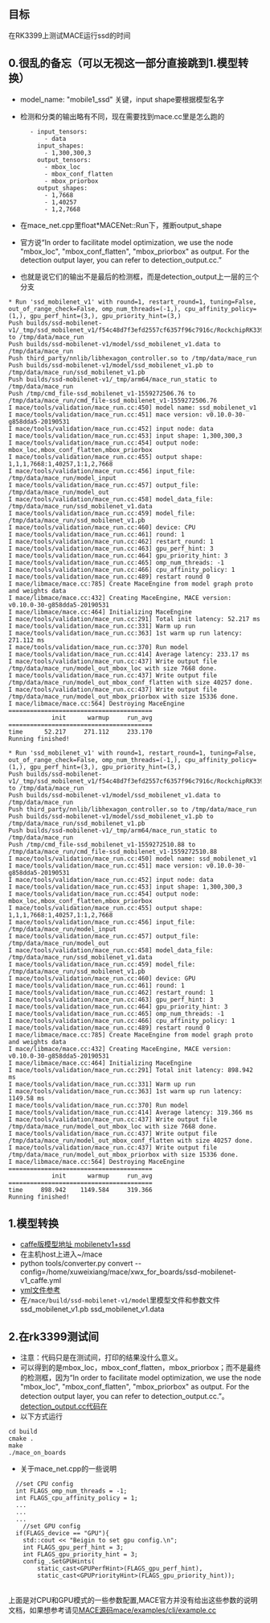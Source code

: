 ## 目标
在RK3399上测试MACE运行ssd的时间

## 0.很乱的备忘（可以无视这一部分直接跳到1.模型转换）
- model_name: "mobile1_ssd" 关键，input shape要根据模型名字

- 检测和分类的输出略有不同，现在需要找到mace.cc里是怎么跑的
```
      - input_tensors:
          - data
        input_shapes:
          - 1,300,300,3
        output_tensors:
          - mbox_loc
          - mbox_conf_flatten
          - mbox_priorbox
        output_shapes:
          - 1,7668
          - 1,40257
          - 1,2,7668
```
- 在mace_net.cpp里float*MACENet::Run下，推断output_shape

- 官方说“In order to facilitate model optimization, we use the node "mbox_loc", "mbox_conf_flatten", "mbox_priorbox" as output. For the detection output layer, you can refer to detection_output.cc.”
- 也就是说它们的输出不是最后的检测框，而是detection_output上一层的三个分支

```
* Run 'ssd_mobilenet_v1' with round=1, restart_round=1, tuning=False, out_of_range_check=False, omp_num_threads=(-1,), cpu_affinity_policy=(1,), gpu_perf_hint=(3,), gpu_priority_hint=(3,)
Push builds/ssd-mobilenet-v1/_tmp/ssd_mobilenet_v1/f54c48d7f3efd2557cf6357f96c7916c/RockchipRK3399FireflyBoard_RK3399/arm64/model_input_data to /tmp/data/mace_run
Push builds/ssd-mobilenet-v1/model/ssd_mobilenet_v1.data to /tmp/data/mace_run
Push third_party/nnlib/libhexagon_controller.so to /tmp/data/mace_run
Push builds/ssd-mobilenet-v1/model/ssd_mobilenet_v1.pb to /tmp/data/mace_run/ssd_mobilenet_v1.pb
Push builds/ssd-mobilenet-v1/_tmp/arm64/mace_run_static to /tmp/data/mace_run
Push /tmp/cmd_file-ssd_mobilenet_v1-1559272506.76 to /tmp/data/mace_run/cmd_file-ssd_mobilenet_v1-1559272506.76
I mace/tools/validation/mace_run.cc:450] model name: ssd_mobilenet_v1
I mace/tools/validation/mace_run.cc:451] mace version: v0.10.0-30-g858dda5-20190531
I mace/tools/validation/mace_run.cc:452] input node: data
I mace/tools/validation/mace_run.cc:453] input shape: 1,300,300,3
I mace/tools/validation/mace_run.cc:454] output node: mbox_loc,mbox_conf_flatten,mbox_priorbox
I mace/tools/validation/mace_run.cc:455] output shape: 1,1,1,7668:1,40257,1:1,2,7668
I mace/tools/validation/mace_run.cc:456] input_file: /tmp/data/mace_run/model_input
I mace/tools/validation/mace_run.cc:457] output_file: /tmp/data/mace_run/model_out
I mace/tools/validation/mace_run.cc:458] model_data_file: /tmp/data/mace_run/ssd_mobilenet_v1.data
I mace/tools/validation/mace_run.cc:459] model_file: /tmp/data/mace_run/ssd_mobilenet_v1.pb
I mace/tools/validation/mace_run.cc:460] device: CPU
I mace/tools/validation/mace_run.cc:461] round: 1
I mace/tools/validation/mace_run.cc:462] restart_round: 1
I mace/tools/validation/mace_run.cc:463] gpu_perf_hint: 3
I mace/tools/validation/mace_run.cc:464] gpu_priority_hint: 3
I mace/tools/validation/mace_run.cc:465] omp_num_threads: -1
I mace/tools/validation/mace_run.cc:466] cpu_affinity_policy: 1
I mace/tools/validation/mace_run.cc:489] restart round 0
I mace/libmace/mace.cc:785] Create MaceEngine from model graph proto and weights data
I mace/libmace/mace.cc:432] Creating MaceEngine, MACE version: v0.10.0-30-g858dda5-20190531
I mace/libmace/mace.cc:464] Initializing MaceEngine
I mace/tools/validation/mace_run.cc:291] Total init latency: 52.217 ms
I mace/tools/validation/mace_run.cc:331] Warm up run
I mace/tools/validation/mace_run.cc:363] 1st warm up run latency: 271.112 ms
I mace/tools/validation/mace_run.cc:370] Run model
I mace/tools/validation/mace_run.cc:414] Average latency: 233.17 ms
I mace/tools/validation/mace_run.cc:437] Write output file /tmp/data/mace_run/model_out_mbox_loc with size 7668 done.
I mace/tools/validation/mace_run.cc:437] Write output file /tmp/data/mace_run/model_out_mbox_conf_flatten with size 40257 done.
I mace/tools/validation/mace_run.cc:437] Write output file /tmp/data/mace_run/model_out_mbox_priorbox with size 15336 done.
I mace/libmace/mace.cc:564] Destroying MaceEngine
========================================
            init      warmup     run_avg
========================================
time      52.217     271.112     233.170
Running finished!
```


```
* Run 'ssd_mobilenet_v1' with round=1, restart_round=1, tuning=False, out_of_range_check=False, omp_num_threads=(-1,), cpu_affinity_policy=(1,), gpu_perf_hint=(3,), gpu_priority_hint=(3,)
Push builds/ssd-mobilenet-v1/_tmp/ssd_mobilenet_v1/f54c48d7f3efd2557cf6357f96c7916c/RockchipRK3399FireflyBoard_RK3399/arm64/model_input_data to /tmp/data/mace_run
Push builds/ssd-mobilenet-v1/model/ssd_mobilenet_v1.data to /tmp/data/mace_run
Push third_party/nnlib/libhexagon_controller.so to /tmp/data/mace_run
Push builds/ssd-mobilenet-v1/model/ssd_mobilenet_v1.pb to /tmp/data/mace_run/ssd_mobilenet_v1.pb
Push builds/ssd-mobilenet-v1/_tmp/arm64/mace_run_static to /tmp/data/mace_run
Push /tmp/cmd_file-ssd_mobilenet_v1-1559272510.88 to /tmp/data/mace_run/cmd_file-ssd_mobilenet_v1-1559272510.88
I mace/tools/validation/mace_run.cc:450] model name: ssd_mobilenet_v1
I mace/tools/validation/mace_run.cc:451] mace version: v0.10.0-30-g858dda5-20190531
I mace/tools/validation/mace_run.cc:452] input node: data
I mace/tools/validation/mace_run.cc:453] input shape: 1,300,300,3
I mace/tools/validation/mace_run.cc:454] output node: mbox_loc,mbox_conf_flatten,mbox_priorbox
I mace/tools/validation/mace_run.cc:455] output shape: 1,1,1,7668:1,40257,1:1,2,7668
I mace/tools/validation/mace_run.cc:456] input_file: /tmp/data/mace_run/model_input
I mace/tools/validation/mace_run.cc:457] output_file: /tmp/data/mace_run/model_out
I mace/tools/validation/mace_run.cc:458] model_data_file: /tmp/data/mace_run/ssd_mobilenet_v1.data
I mace/tools/validation/mace_run.cc:459] model_file: /tmp/data/mace_run/ssd_mobilenet_v1.pb
I mace/tools/validation/mace_run.cc:460] device: GPU
I mace/tools/validation/mace_run.cc:461] round: 1
I mace/tools/validation/mace_run.cc:462] restart_round: 1
I mace/tools/validation/mace_run.cc:463] gpu_perf_hint: 3
I mace/tools/validation/mace_run.cc:464] gpu_priority_hint: 3
I mace/tools/validation/mace_run.cc:465] omp_num_threads: -1
I mace/tools/validation/mace_run.cc:466] cpu_affinity_policy: 1
I mace/tools/validation/mace_run.cc:489] restart round 0
I mace/libmace/mace.cc:785] Create MaceEngine from model graph proto and weights data
I mace/libmace/mace.cc:432] Creating MaceEngine, MACE version: v0.10.0-30-g858dda5-20190531
I mace/libmace/mace.cc:464] Initializing MaceEngine
I mace/tools/validation/mace_run.cc:291] Total init latency: 898.942 ms
I mace/tools/validation/mace_run.cc:331] Warm up run
I mace/tools/validation/mace_run.cc:363] 1st warm up run latency: 1149.58 ms
I mace/tools/validation/mace_run.cc:370] Run model
I mace/tools/validation/mace_run.cc:414] Average latency: 319.366 ms
I mace/tools/validation/mace_run.cc:437] Write output file /tmp/data/mace_run/model_out_mbox_loc with size 7668 done.
I mace/tools/validation/mace_run.cc:437] Write output file /tmp/data/mace_run/model_out_mbox_conf_flatten with size 40257 done.
I mace/tools/validation/mace_run.cc:437] Write output file /tmp/data/mace_run/model_out_mbox_priorbox with size 15336 done.
I mace/libmace/mace.cc:564] Destroying MaceEngine
========================================
            init      warmup     run_avg
========================================
time     898.942    1149.584     319.366
Running finished!
```


## 1.模型转换
- [caffe版模型地址 mobilenetv1+ssd](https://github.com/chuanqi305/MobileNet-SSD)
- 在主机host上进入~/mace
- python tools/converter.py convert --config=/home/xuweixiang/mace/xwx_for_boards/ssd-mobilenet-v1_caffe.yml
- [yml文件参考](https://github.com/XiaoMi/mace-models/blob/master/ssd-mobilenet-v1/ssd-mobilenet-v1_caffe.yml)
- 在`/mace/build/ssd-mobilenet-v1/model`里模型文件和参数文件ssd_mobilenet_v1.pb ssd_mobilenet_v1.data


## 2.在rk3399测试间
- 注意：代码只是在测试间，打印的结果没什么意义。
- 可以得到的是mbox_loc，mbox_conf_flatten，mbox_priorbox；而不是最终的检测框，因为“In order to facilitate model optimization, we use the node "mbox_loc", "mbox_conf_flatten", "mbox_priorbox" as output. For the detection output layer, you can refer to detection_output.cc.”。[detection_output.cc代码在](https://github.com/XiaoMi/mace/blob/v0.10.0/mace/utils/detection_output.cc)
- 以下方式运行
```
cd build
cmake .
make
./mace_on_boards
```
- 关于mace_net.cpp的一些说明<br>
```
  //set CPU config
  int FLAGS_omp_num_threads = -1;
  int FLAGS_cpu_affinity_policy = 1;
  ...
  ...
  ...
    //set GPU config
  if(FLAGS_device == "GPU"){
    std::cout << "Beigin to set gpu config.\n";
    int FLAGS_gpu_perf_hint = 3;
    int FLAGS_gpu_priority_hint = 3;
    config_.SetGPUHints(
        static_cast<GPUPerfHint>(FLAGS_gpu_perf_hint),
        static_cast<GPUPriorityHint>(FLAGS_gpu_priority_hint));
```
<br>上面是对CPU和GPU模式的一些参数配置,MACE官方并没有给出这些参数的说明文档，如果想参考请见[MACE源码mace/examples/cli/example.cc](https://github.com/XiaoMi/mace/blob/master/examples/cli/example.cc)
